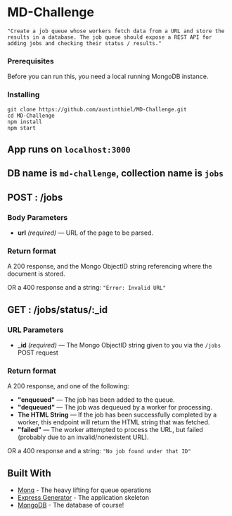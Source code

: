 # MD-Challenge

`"Create a job queue whose workers fetch data from a URL and store the results in a database. The job queue should expose a REST API for adding jobs and checking their status / results."`

### Prerequisites

Before you can run this, you need a local running MongoDB instance.

### Installing

```
git clone https://github.com/austinthiel/MD-Challenge.git
cd MD-Challenge
npm install
npm start
```

## App runs on `localhost:3000`
## DB name is `md-challenge`, collection name is `jobs`

## POST : /jobs

### Body Parameters
- **url** _(required)_ — URL of the page to be parsed.

### Return format
A 200 response, and the Mongo ObjectID string referencing where the document is stored.

OR a 400 response and a  string: `"Error: Invalid URL"`

## GET : /jobs/status/:_id

### URL Parameters
- **_id** _(required)_ — The Mongo ObjectID string given to you via the `/jobs` POST request

### Return format
A 200 response, and one of the following:

- **"enqueued"** — The job has been added to the queue.
- **"dequeued"** — The job was dequeued by a worker for processing.
- **The HTML String** — If the job has been successfully completed by a worker, this endpoint will return the HTML string that was fetched.
- **"failed"** — The worker attempted to process the URL, but failed (probably due to an invalid/nonexistent URL).

OR a 400 response and a string: `"No job found under that ID"`


## Built With

* [Monq](https://github.com/scttnlsn/monq) - The heavy lifting for queue operations
* [Express Generator](https://expressjs.com/en/starter/generator.html) - The application skeleton
* [MongoDB](https://www.mongodb.com/) - The database of course!
